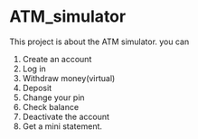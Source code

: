 # ATM_simulator
This project is about the ATM simulator.
you can 
1. Create an account
2. Log in
3. Withdraw money(virtual)
4. Deposit
5. Change your pin
6. Check balance
7. Deactivate the account
8. Get a mini statement.

